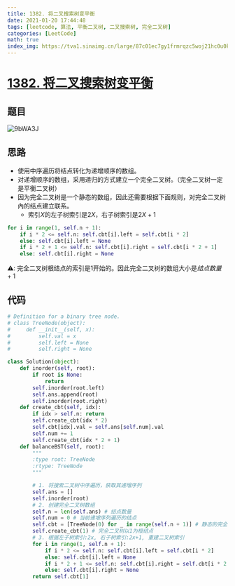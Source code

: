 ```yaml
---
title: 1382. 将二叉搜索树变平衡
date: 2021-01-20 17:44:48
tags: [leetcode, 算法, 平衡二叉树, 二叉搜索树, 完全二叉树]
categories: [LeetCode]
math: true
index_img: https://tva1.sinaimg.cn/large/87c01ec7gy1frmrqzc5woj21hc0u0k07.jpg
---
```


# [1382. 将二叉搜索树变平衡](https://leetcode-cn.com/problems/balance-a-binary-search-tree/)

## 题目

![9bWA3J](https://gitee.com/yoyhm/oss/raw/master/uPic/9bWA3J.png)

## 思路

- 使用中序遍历将结点转化为递增顺序的数组。
- 对递增顺序的数组，采用递归的方式建立一个完全二叉树。（完全二叉树一定是平衡二叉树）
- 因为完全二叉树是一个静态的数组，因此还需要根据下面规则，对完全二叉树內的结点建立联系。
	- 索引$X$的左子树索引是$2X$，右子树索引是$2X + 1$

```python
for i in range(1, self.n + 1):
	if i * 2 <= self.n: self.cbt[i].left = self.cbt[i * 2]
	else: self.cbt[i].left = None
	if i * 2 + 1 <= self.n: self.cbt[i].right = self.cbt[i * 2 + 1]
	else: self.cbt[i].right = None
```

⚠️: 完全二叉树根结点的索引是$1$开始的。因此完全二叉树的数组大小是$结点数量+1$

## 代码

```python
# Definition for a binary tree node.
# class TreeNode(object):
#     def __init__(self, x):
#         self.val = x
#         self.left = None
#         self.right = None

class Solution(object):
    def inorder(self, root):
        if root is None:
            return
        self.inorder(root.left)
        self.ans.append(root)
        self.inorder(root.right)
    def create_cbt(self, idx):
        if idx > self.n: return
        self.create_cbt(idx * 2)
        self.cbt[idx].val = self.ans[self.num].val
        self.num += 1
        self.create_cbt(idx * 2 + 1)
    def balanceBST(self, root):
        """
        :type root: TreeNode
        :rtype: TreeNode
        """

        # 1. 将搜索二叉树中序遍历，获取其递增序列
        self.ans = []
        self.inorder(root)
        # 2. 创建完全二叉树数组
        self.n = len(self.ans) # 结点数量
        self.num = 0 # 当前递增序列遍历的结点
        self.cbt = [TreeNode(0) for _ in range(self.n + 1)] # 静态的完全二叉树数组
        self.create_cbt(1) # 完全二叉树以1为根结点
        # 3. 根据左子树索引:2x, 右子树索引:2x+1, 重建二叉树索引
        for i in range(1, self.n + 1):
            if i * 2 <= self.n: self.cbt[i].left = self.cbt[i * 2]
            else: self.cbt[i].left = None
            if i * 2 + 1 <= self.n: self.cbt[i].right = self.cbt[i * 2 + 1]
            else: self.cbt[i].right = None
        return self.cbt[1]

```
